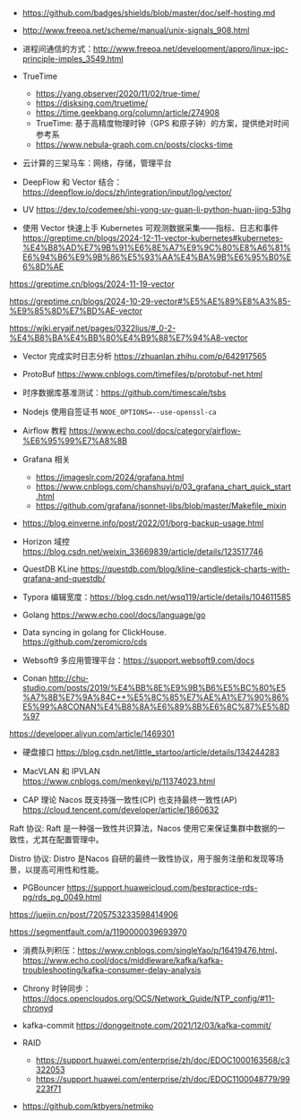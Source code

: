 - <https://github.com/badges/shields/blob/master/doc/self-hosting.md>

- <http://www.freeoa.net/scheme/manual/unix-signals_908.html>

- 进程间通信的方式：<http://www.freeoa.net/development/appro/linux-ipc-principle-imples_3549.html>

- TrueTime
  - <https://yang.observer/2020/11/02/true-time/>
  - <https://disksing.com/truetime/>
  - <https://time.geekbang.org/column/article/274908>
  - TrueTime: 基于高精度物理时钟（GPS 和原子钟）的方案，提供绝对时间参考系
  - <https://www.nebula-graph.com.cn/posts/clocks-time>

- 云计算的三架马车：网络，存储，管理平台

- DeepFlow 和 Vector 结合：<https://deepflow.io/docs/zh/integration/input/log/vector/>

- UV <https://dev.to/codemee/shi-yong-uv-guan-li-python-huan-jing-53hg>

- 使用 Vector 快速上手 Kubernetes 可观测数据采集——指标、日志和事件  <https://greptime.cn/blogs/2024-12-11-vector-kubernetes#kubernetes-%E4%B8%AD%E7%9B%91%E6%8E%A7%E9%9C%80%E8%A6%81%E6%94%B6%E9%9B%86%E5%93%AA%E4%BA%9B%E6%95%B0%E6%8D%AE>

<https://greptime.cn/blogs/2024-11-19-vector>

<https://greptime.cn/blogs/2024-10-29-vector#%E5%AE%89%E8%A3%85-%E9%85%8D%E7%BD%AE-vector>

<https://wiki.eryajf.net/pages/0322lius/#_0-2-%E4%B8%BA%E4%BB%80%E4%B9%88%E7%94%A8-vector>

- Vector 完成实时日志分析 <https://zhuanlan.zhihu.com/p/642917565>
- ProtoBuf <https://www.cnblogs.com/timefiles/p/protobuf-net.html>

- 时序数据库基准测试：<https://github.com/timescale/tsbs>

- Nodejs 使用自签证书 `NODE_OPTIONS=--use-openssl-ca`

- Airflow 教程 <https://www.echo.cool/docs/category/airflow-%E6%95%99%E7%A8%8B>

- Grafana 相关
  - <https://imageslr.com/2024/grafana.html>
  - <https://www.cnblogs.com/chanshuyi/p/03_grafana_chart_quick_start.html>
  - <https://github.com/grafana/jsonnet-libs/blob/master/Makefile_mixin>

- <https://blog.einverne.info/post/2022/01/borg-backup-usage.html>

- Horizon 域控 <https://blog.csdn.net/weixin_33669839/article/details/123517746>

- QuestDB KLine <https://questdb.com/blog/kline-candlestick-charts-with-grafana-and-questdb/>

- Typora 编辑宽度：<https://blog.csdn.net/wsq119/article/details/104611585>

- Golang <https://www.echo.cool/docs/language/go>

- Data syncing in golang for ClickHouse. <https://github.com/zeromicro/cds>

-  Websoft9 多应用管理平台：<https://support.websoft9.com/docs>

- Conan <http://chu-studio.com/posts/2019/%E4%BB%8E%E9%9B%B6%E5%BC%80%E5%A7%8B%E7%9A%84C++%E5%8C%85%E7%AE%A1%E7%90%86%E5%99%A8CONAN%E4%B8%8A%E6%89%8B%E6%8C%87%E5%8D%97>

<https://developer.aliyun.com/article/1469301>

- 硬盘接口 <https://blog.csdn.net/little_startoo/article/details/134244283>

- MacVLAN 和 IPVLAN <https://www.cnblogs.com/menkeyi/p/11374023.html>

- CAP 理论 Nacos 既支持强一致性(CP) 也支持最终一致性(AP) <https://cloud.tencent.com/developer/article/1860632>

Raft 协议: Raft 是一种强一致性共识算法，Nacos 使用它来保证集群中数据的一致性，尤其在配置管理中。

Distro 协议: Distro 是Nacos 自研的最终一致性协议，用于服务注册和发现等场景，以提高可用性和性能。

- PGBouncer <https://support.huaweicloud.com/bestpractice-rds-pg/rds_pg_0049.html>

<https://juejin.cn/post/7205753233598414906>

<https://segmentfault.com/a/1190000039693970>

- 消费队列积压：<https://www.cnblogs.com/singleYao/p/16419476.html>、<https://www.echo.cool/docs/middleware/kafka/kafka-troubleshooting/kafka-consumer-delay-analysis>

- Chrony 时钟同步：<https://docs.opencloudos.org/OCS/Network_Guide/NTP_config/#11-chronyd>

- kafka-commit <https://donggeitnote.com/2021/12/03/kafka-commit/>

- RAID
  - <https://support.huawei.com/enterprise/zh/doc/EDOC1000163568/c3322053>
  - <https://support.huawei.com/enterprise/zh/doc/EDOC1100048779/99223f71>

- <https://github.com/ktbyers/netmiko>